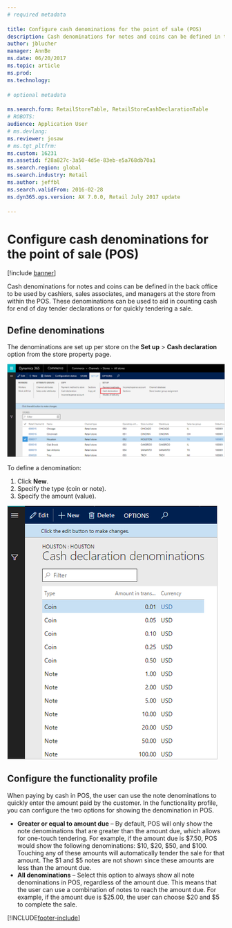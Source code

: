 ```yaml
---
# required metadata

title: Configure cash denominations for the point of sale (POS)
description: Cash denominations for notes and coins can be defined in the back office to be used by cashiers, sales associates, and managers at the store from within the POS.
author: jblucher
manager: AnnBe
ms.date: 06/20/2017
ms.topic: article
ms.prod: 
ms.technology: 

# optional metadata

ms.search.form: RetailStoreTable, RetailStoreCashDeclarationTable
# ROBOTS: 
audience: Application User
# ms.devlang: 
ms.reviewer: josaw
# ms.tgt_pltfrm: 
ms.custom: 16231
ms.assetid: f28a827c-3a50-4d5e-83eb-e5a768db70a1
ms.search.region: global
ms.search.industry: Retail
ms.author: jeffbl
ms.search.validFrom: 2016-02-28
ms.dyn365.ops.version: AX 7.0.0, Retail July 2017 update

---
```


# Configure cash denominations for the point of sale (POS)

[!include [banner](includes/banner.md)]

Cash denominations for notes and coins can be defined in the back office to be used by cashiers, sales associates, and managers at the store from within the POS. These denominations can be used to aid in counting cash for end of day tender declarations or for quickly tendering a sale.

## Define denominations

The denominations are set up per store on the **Set up** \> **Cash declaration** option from the store property page.

![Cash declaration option](./media/image1-denomination.png)

To define a denomination:

1. Click **New**.
1. Specify the type (coin or note).
1. Specify the amount (value).

![Cash declaration denominations page](./media/image2-denomination.png)

## Configure the functionality profile

When paying by cash in POS, the user can use the note denominations to quickly enter the amount paid by the customer. In the functionality profile, you can configure the two options for showing the denomination in POS.

- **Greater or equal to amount due** – By default, POS will only show the note denominations that are greater than the amount due, which allows for one-touch tendering. For example, if the amount due is $7.50, POS would show the following denominations: $10, $20, $50, and $100. Touching any of these amounts will automatically tender the sale for that amount. The $1 and $5 notes are not shown since these amounts are less than the amount due.
- **All denominations** – Select this option to always show all note denominations in POS, regardless of the amount due. This means that the user can use a combination of notes to reach the amount due. For example, if the amount due is $25.00, the user can choose $20 and $5 to complete the sale.


[!INCLUDE[footer-include](../includes/footer-banner.md)]